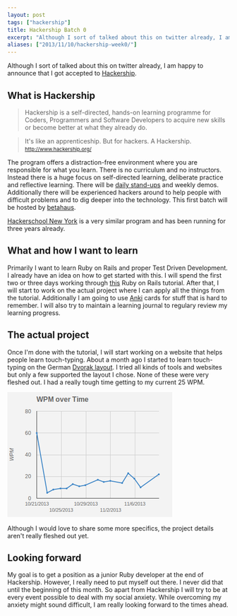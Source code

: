 ```yaml
---
layout: post
tags: ["hackership"]
title: Hackership Batch 0
excerpt: "Although I sort of talked about this on twitter already, I am happy to announce that I got accepted to Hackership."
aliases: ["2013/11/10/hackership-week0/"]
---
```


Although I sort of talked about this on twitter already, I am happy to announce that I got accepted to [Hackership](http://www.hackership.org/).

## What is Hackership
> Hackership is a self-directed, hands-on learning programme for Coders, Programmers and Software Developers to acquire new skills or become better at what they already do.

> It's like an apprenticeship. But for hackers. A Hackership.
<small>http://www.hackership.org/ </small>

The program offers a distraction-free environment where you are responsible for what you learn. There
is no curriculum and no instructors. Instead there is a huge focus on self-directed learning, deliberate practice and reflective learning.
There will be [daily stand-ups](http://en.wikipedia.org/wiki/Stand-up_meeting) and weekly demos. Additionally there will be experienced hackers around to help people with difficult problems and to dig deeper into the technology. This first batch will be hosted by [betahaus](http://betahaus.de/).

[Hackerschool New York](https://www.hackerschool.com/about) is a very similar program and has been running for three years already.

## What and how I want to learn
Primarily I want to learn Ruby on Rails and proper Test Driven Development. I already have an idea on how to get started with this. I will spend the first two or three days working through [this](http://ruby.railstutorial.org/) Ruby on Rails tutorial. After that, I will start to work on the actual project where I can apply all the things from the tutorial. Additionally I am going to use [Anki](http://ankisrs.net/) cards for stuff that is hard to remember. I will also try to maintain a learning journal to regulary review my learning progress.

## The actual project

Once I'm done with the tutorial, I will start working on a website that helps people learn touch-typing. About a month ago I started to learn touch-typing on the German [Dvorak layout](http://de.wikipedia.org/wiki/Datei:Tastatur_dvorak_farbe_optimiert.jpg). I tried all kinds of tools and websites but only a few supported the layout I chose. None of these were very fleshed out. I had a really tough time getting to my current 25 WPM.

<a href="/assets/images/posts/2013-11-10-hackership0/wpm.png" class="thumbnail">
  <img src="/assets/images/posts/2013-11-10-hackership0/wpm.png" alt="screenshot" />
</a>

Although I would love to share some more specifics, the project details aren't really fleshed out yet.

## Looking forward

My goal is to get a position as a junior Ruby developer at the end of Hackership. However, I really need to put myself out there. I never did that until the beginning of this month. So apart from Hackership I will try to be at every event possible to deal with my social anxiety. While overcoming my anxiety might sound difficult, I am really looking forward to the times ahead.
